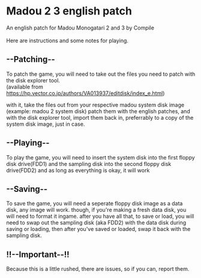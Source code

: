 # Madou 2 3 english patch
An english patch for Madou Monogatari 2 and 3 by Compile<br>
<br>
Here are instructions and some notes for playing.<br>

## --Patching--<br>
To patch the game, you will need to take out the files you need to patch with the disk explorer tool. 
<br>(available from https://hp.vector.co.jp/authors/VA013937/editdisk/index_e.html)<br>

with it, take the files out from your respective madou system disk image (example: madou 2 system disk)
patch them with the english patches, and with the disk explorer tool, import them back in, preferrably to a copy
of the system disk image, just in case.<br>

## --Playing--<br>
To play the game, you will need to insert the system disk into the first floppy disk drive(FDD1) and the sampling disk
into the second floppy disk drive(FDD2) and as long as everything is okay, it will work<br>

## --Saving--<br>
To save the game, you will need a seperate floppy disk image as a data disk, any image will work.
though, if you're making a fresh data disk, you will need to format it ingame.
after you have all that, to save or load, you will need to swap out the sampling disk (aka FDD2) with the data disk during saving or loading, then
after you've saved or loaded, swap it back with the sampling disk.

## !!--Important--!!<br>
Because this is a little rushed, there are issues, so if you can, report them.
